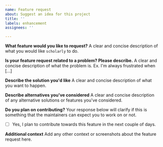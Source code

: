```yaml
---
name: Feature request
about: Suggest an idea for this project
title: ''
labels: enhancement
assignees: ''

---
```


**What feature would you like to request?**
A clear and concise description of what you would like `scholarly` to do.

**Is your feature request related to a problem? Please describe.**
A clear and concise description of what the problem is. Ex. I'm always frustrated when [...]

**Describe the solution you'd like**
A clear and concise description of what you want to happen.

**Describe alternatives you've considered**
A clear and concise description of any alternative solutions or features you've considered.

**Do you plan on contributing?**
Your response below will clarify if this is something that the maintainers can expect you to work on or not.
- [ ] Yes, I plan to contribute towards this feature in the next couple of days.

**Additional context**
Add any other context or screenshots about the feature request here.
